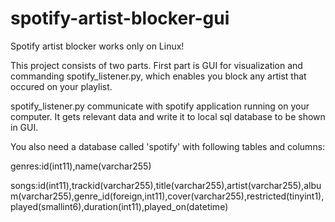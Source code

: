 # spotify-artist-blocker-gui

Spotify artist blocker works only on Linux!

This project consists of two parts. First part is GUI for visualization and commanding spotify_listener.py, which enables you block any artist that occured on your playlist.

spotify_listener.py communicate with spotify application running on your computer. It gets relevant data and write it to local sql database to be shown in GUI.

You also need a database called 'spotify' with following tables and columns:

genres:id(int11),name(varchar255)

songs:id(int11),trackid(varchar255),title(varchar255),artist(varchar255),album(varchar255),genre_id(foreign,int11),cover(varchar255),restricted(tinyint1),played(smallint6),duration(int11),played_on(datetime)
